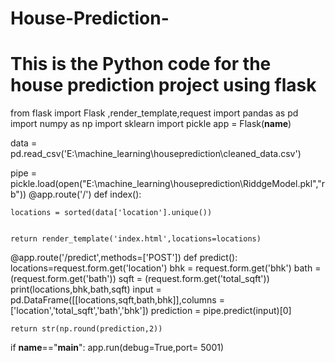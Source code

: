 # House-Prediction-
# This is the Python code  for the house prediction project using flask 
from flask import Flask ,render_template,request
import pandas as pd
import numpy as np
import sklearn
import pickle 
app = Flask(__name__)

data = pd.read_csv('E:\machine_learning\houseprediction\cleaned_data.csv')

pipe = pickle.load(open("E:\machine_learning\houseprediction\RiddgeModel.pkl","rb"))
@app.route('/')
def index(): 

    locations = sorted(data['location'].unique())


    return render_template('index.html',locations=locations)



@app.route('/predict',methods=['POST'])
def predict():
    locations=request.form.get('location')
    bhk = request.form.get('bhk')
    bath = (request.form.get('bath'))
    sqft = (request.form.get('total_sqft'))
    print(locations,bhk,bath,sqft)
    input = pd.DataFrame([[locations,sqft,bath,bhk]],columns = ['location','total_sqft','bath','bhk'])
    prediction = pipe.predict(input)[0]


    return str(np.round(prediction,2))
if __name__=="__main__":
    app.run(debug=True,port= 5001)
